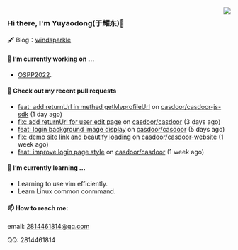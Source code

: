 <img align="right" src="https://github-readme-stats.vercel.app/api?username=leo220yuyaodog&show_icons=true&icon_color=805AD5&text_color=718096&bg_color=ffffff&hide_title=true" />

### Hi there, I'm Yuyaodong(于耀东)👋
🖋 Blog：[windsparkle](https://blog.windsparkle.top)
#### 🔭 I’m currently working on ...
- [OSPP2022](https://summer-ospp.ac.cn/).

#### 🔨 Check out my recent pull requests

- [feat: add returnUrl in methed getMyprofileUrl](https://github.com/casdoor/casdoor-js-sdk/pull/32) on [casdoor/casdoor-js-sdk](https://github.com/casdoor/casdoor-js-sdk) (1 day ago)
- [fix: add returnUrl for user edit page](https://github.com/casdoor/casdoor/pull/1152) on [casdoor/casdoor](https://github.com/casdoor/casdoor) (3 days ago)
- [feat: login background image display](https://github.com/casdoor/casdoor/pull/1145) on [casdoor/casdoor](https://github.com/casdoor/casdoor) (5 days ago)
- [fix: demo site link and beautify loading](https://github.com/casdoor/casdoor-website/pull/339) on [casdoor/casdoor-website](https://github.com/casdoor/casdoor-website) (1 week ago)
- [feat: improve login page style](https://github.com/casdoor/casdoor/pull/1119) on [casdoor/casdoor](https://github.com/casdoor/casdoor) (1 week ago)

#### 🌱 I’m currently learning ...
- Learning to use vim efficiently.
- Learn Linux common conmmand.

#### 📫 How to reach me:
email: 2814461814@qq.com

QQ: 2814461814

